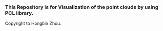 ### This Repository is for Visualization of the point clouds by using PCL library.  
Copyright to Hongbin Zhou.
